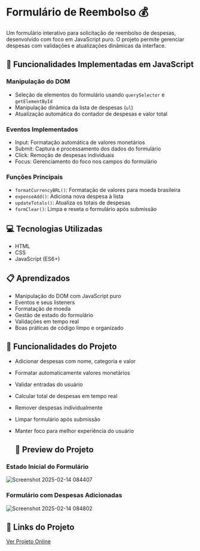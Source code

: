 # Formulário de Reembolso 💰

Um formulário interativo para solicitação de reembolso de despesas, desenvolvido com foco em JavaScript puro. O projeto permite gerenciar despesas com validações e atualizações dinâmicas da interface.

## 🚀 Funcionalidades Implementadas em JavaScript

### Manipulação do DOM
- Seleção de elementos do formulário usando `querySelector` e `getElementById`
- Manipulação dinâmica da lista de despesas (`ul`)
- Atualização automática do contador de despesas e valor total

### Eventos Implementados
- Input: Formatação automática de valores monetários
- Submit: Captura e processamento dos dados do formulário
- Click: Remoção de despesas individuais
- Focus: Gerenciamento do foco nos campos do formulário

### Funções Principais
- `formatCurrencyBRL()`: Formatação de valores para moeda brasileira
- `expenseAdd()`: Adiciona nova despesa à lista
- `updateTotals()`: Atualiza os totais de despesas
- `formClear()`: Limpa e reseta o formulário após submissão

## 💻 Tecnologias Utilizadas

- HTML
- CSS
- JavaScript (ES6+)

## 📋 Aprendizados

- Manipulação do DOM com JavaScript puro
- Eventos e seus listeners
- Formatação de moeda
- Gestão de estado do formulário
- Validações em tempo real
- Boas práticas de código limpo e organizado

## 🎯 Funcionalidades do Projeto

- Adicionar despesas com nome, categoria e valor
- Formatar automaticamente valores monetários
- Validar entradas do usuário
- Calcular total de despesas em tempo real
- Remover despesas individualmente
- Limpar formulário após submissão
- Manter foco para melhor experiência do usuário

  ## 📸 Preview do Projeto

### Estado Inicial do Formulário
![Screenshot 2025-02-14 084407](https://github.com/user-attachments/assets/b54314ad-eb7e-46e6-8a8a-14f7f39cd4b6)


### Formulário com Despesas Adicionadas
![Screenshot 2025-02-14 084802](https://github.com/user-attachments/assets/30fdbbcb-7834-44b9-84e6-b5fd15a2008e)

## 🔗 Links do Projeto
[Ver Projeto Online](https://grid2109-refund.netlify.app/)


